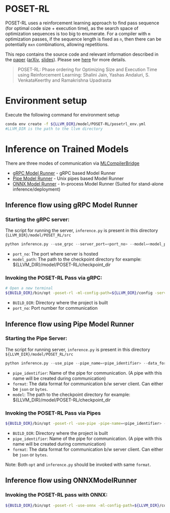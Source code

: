 # POSET-RL
POSET-RL uses a reinforcement learning approach to find pass sequence (for optimal code size + execution time), as the search space of optimization sequences is too big to enumerate. For a compiler with `m` optimization passes, if the sequence length is fixed as `n`, then there can be potentially `mxn` combinations, allowing repetitions. 

This repo contains the source code and relevant information described in the [paper](https://ieeexplore.ieee.org/abstract/document/9804673) ([arXiv](https://arxiv.org/abs/2208.04238), [slides](https://llvm.org/devmtg/2022-04-03/slides/POSET-RL.Phase.ordering.for.Optimizing.Size.and.Execution.Time.using.Reinforcement.Learning.pdf)).
Please see [here](https://compilers.cse.iith.ac.in/projects/posetrl) for more details.

> POSET-RL: Phase ordering for Optimizing Size and Execution Time using Reinforcement Learning: Shalini Jain, Yashas Andaluri, S. VenkataKeerthy and Ramakrishna Upadrasta

# Environment setup
Execute the following command for environment setup

```bash
conda env create -f ${LLVM_DIR}/model/POSET-RL/posetrl_env.yml
#LLVM_DIR is the path to the llvm directory 
```
# Inference on Trained Models 
There are three modes of communication via [MLCompilerBridge](https://compilers.cse.iith.ac.in/publications/mlcompilerbridge)
- [gRPC Model Runner](#Inference-flow-using-gRPC-Model-Runner) - gRPC based Model Runner
- [Pipe Model Runner](#Inference-flow-using-Pipe-Model-Runner) - Unix pipes based Model Runner 
- [ONNX Model Runner](#Inference-flow-using-ONNX-Model-Runner) - In-process Model Runner (Suited for stand-alone inference/deployment)

## Inference flow using gRPC Model Runner

### Starting the gRPC server:
The script for running the server, `inference.py` is present in this directory ```{LLVM_DIR}/model/POSET_RL/src``` 


```py  
python inference.py --use_grpc --server_port=<port_no> --model=<model_path> 
```
- `port_no`: The port where server is hosted
- `model_path`: The path to the checkpoint directory for example: ${LLVM_DIR}/model/POSET-RL/checkpoint_dir

### Invoking the POSET-RL Pass via gRPC:
```bash
# Open a new terminal 
${BUILD_DIR}/bin/opt -poset-rl -ml-config-path=${LLVM_DIR}/config -server_address=127.0.0.1:<port_no> <input .ll file> -o <output .ll file>
```
- `BUILD_DIR`: Directory where the project is built
- `port_no`: Port number for communication

## Inference flow using Pipe Model Runner     

### Starting the Pipe Server:
The script for running server, `inference.py` is present in this directory ```${LLVM_DIR}/model/POSET_RL/src``` 

```py 
python inference.py --use_pipe --pipe_name=<pipe_identifier> --data_format=<format> --model=<model_path> 
```
- `pipe_identifier`: Name of the pipe for communication. (A pipe with this name will be created during communication)
- `format`: The data format for communication b/w server client. Can either be `json` or `bytes`.
- `model`: The path to the checkpoint directory for example: ${LLVM_DIR}/model/POSET-RL/checkpoint_dir

### Invoking the POSET-RL Pass via Pipes
```bash
${BUILD_DIR}/bin/opt -poset-rl -use-pipe -pipe-name=<pipe_identifier> -data-format=<format> ml-config-path=${LLVM_DIR}/config <input .ll file> -o <output .ll file>
```
- `BUILD_DIR`: Directory where the project is built
- `pipe_identifier`:  Name of the pipe for communication. (A pipe with this name will be created during communication)
- `format`: The data format for communication b/w server client. Can either be `json` or `bytes`.

Note: Both `opt` and `inference.py` should be invoked with same `format`.

## Inference flow using ONNXModelRunner

### Invoking the POSET-RL pass with ONNX:
```bash
${BUILD_DIR}/bin/opt -poset-rl -use-onnx -ml-config-path=${LLVM_DIR}/config <input .ll file> -o <output .ll file> 
```   


